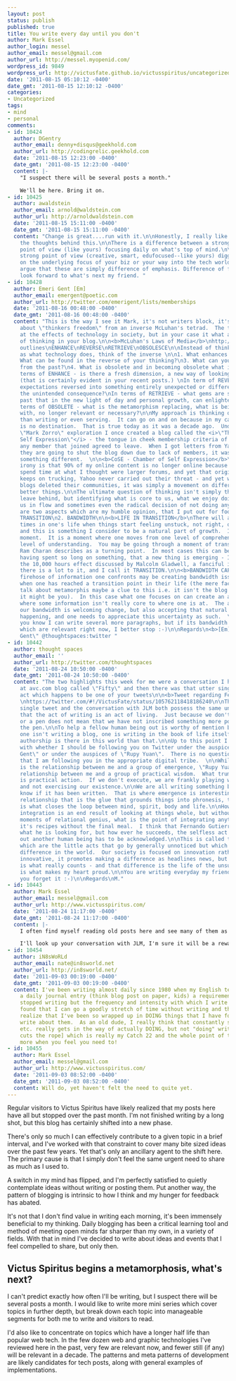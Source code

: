 ```yaml
---
layout: post
status: publish
published: true
title: You write every day until you don't
author: Mark Essel
author_login: messel
author_email: messel@gmail.com
author_url: http://messel.myopenid.com/
wordpress_id: 9849
wordpress_url: http://victusfate.github.io/victusspiritus/uncategorized/2011/08/15/you-write-every-day-until-you-dont/
date: '2011-08-15 05:10:12 -0400'
date_gmt: '2011-08-15 12:10:12 -0400'
categories:
- Uncategorized
tags:
- mind
- personal
comments:
- id: 10424
  author: DGentry
  author_email: denny+disqus@geekhold.com
  author_url: http://codingrelic.geekhold.com
  date: '2011-08-15 12:23:00 -0400'
  date_gmt: '2011-08-15 12:23:00 -0400'
  content: |-
    "I suspect there will be several posts a month."

    We'll be here. Bring it on.
- id: 10425
  author: awaldstein
  author_email: arnold@waldstein.com
  author_url: http://arnoldwaldstein.com
  date: '2011-08-15 15:11:00 -0400'
  date_gmt: '2011-08-15 15:11:00 -0400'
  content: "Change is great....run with it.\n\nHonestly, I really like this post and
    the thoughts behind this.\n\nThere is a difference between a strong and creative
    point of view (like yours) focusing daily on what's top of mind.\n\nand \n\nA
    strong point of view (creative, smart, edufocused--like yours) digging and focusing
    on the underlying focus of your biz or your way into the tech world.\n\nYou can
    argue that these are simply difference of emphasis. Difference of focus is everything.\n\nI
    look forward to what's next my friend. "
- id: 10428
  author: Emeri Gent [Em]
  author_email: emergent@poetic.com
  author_url: http://twitter.com/emerigent/lists/memberships
  date: '2011-08-16 00:48:00 -0400'
  date_gmt: '2011-08-16 00:48:00 -0400'
  content: "This is the way I see it Mark, it's not writers block, it's thinkers freedom.\n\nThink
    about \"thinkers freedom\" from an inverse McLuhan's tetrad.  The tetrad looks
    at the effects of technology in society, but in your case it what are the effects
    of thinking in your blog.\n\n<b>McLuhan's Laws of Media</b>\nhttp://www.horton.ednet.ns.ca/staff/scottbennett/media/\n\nMcLuhan
    outlines\nENHANCE\nREVERSE\nRETRIEVE\nOBSOLESCE\n\nInstead of thinking of this
    as what technology does, think of the inverse \n\n1. What enhances your thinking?\n2.
    What can be found in the reverse of your thinking?\n3. What can you retrieve again
    from the past?\n4. What is obsolete and in becoming obsolete what is new?\n\nIn
    terms of ENHANCE - is there a fresh dimension, a new way of looking at things?
    (that is certainly evident in your recent posts.) \nIn term of REVERSE - what
    expectations reversed into something entirely unexpected or different, what is
    the unintended consequence?\nIn terms of RETRIEVE - what gems are sitting in the
    past that in the new light of day and personal growth, can enlighten old thoughts\nIn
    terms of OBSOLETE - what is the metamorphism replacing, what is being done away
    with, no longer relevant or necessary?\n\nMy approach is thinking out aloud rather
    than writing or even serving.  It can go on and on because in my case there really
    is no destination.  That is true today as it was a decade ago.  Under my original
    \"Mark Zorro\" exploration I once created a blog called the <i>\"The Chamber of
    Self Expression\"</i> - the tongue in cheek membership criteria of it was that
    any member that joined agreed to leave.  When I got letters from Yahoo saying
    they are going to shut the blog down due to lack of members, it was time to do
    something different.  \n\n<b>CoSE - Chamber of Self Expression</b>\nhttp://groups.yahoo.com/group/Self-expressed/?yguid=74425450\n\nThe
    irony is that 90% of my online content is no longer online because I chose to
    spend time at what I thought were larger forums, and yet that original Yahoo page
    keeps on trucking, Yahoo never carried out their threat - and yet when the larger
    blogs deleted their communities, it was simply a movement on different, if not
    better things.\n\nThe ultimate question of thinking isn't simply the stuff we
    leave behind, but identifying what is core to us, what we enjoy doing, what keeps
    us in flow and sometimes even the radical decision of not doing anything.  There
    are two aspects which are my humble opinion, that I put out for food for thought\n\n1.
    TRANSITION\n2. BANDWIDTH\n\n<b>LIFE IN TRANSITION</b>\nThere will always come
    times in one's life when things start feeling unstuck, not right, or confusing
    and this is something I consider to be a natural part of growth.  It is a transition
    moment.  It is a moment where one moves from one level of comprehension to another
    level of understanding.  You may be going through a moment of transition, what
    Ram Charan describes as a turning point.  In most cases this can be related to
    having spent so long on something, that a new thing is emerging - I do not consider
    the 10,000 hours effect discussed by Malcolm Gladwell, a fanciful idea - I think
    there is a lot to it, and I call it TRANSITION.\n\n<b>BANDWIDTH CAPACITY</b>\nThe
    firehose of information one confronts may be creating bandwidth issues.  Especially
    when one has reached a transition point in their life (the mere fact that you
    talk about metamorphis maybe a clue to this i.e. it isn't the blog which is metaphoring,
    it might be you).  In this case what one focuses on can create an additional moment
    where some information isn't really core to where one is at.  The art of managing
    our bandwidth is welcoming change, but also accepting that natural growth maybe
    happening, and one needs to appreciate this uncertainty as such.  \n\nAnyway,
    you know I can write several more paragraphs, but if its bandwidth and transition
    which are relevant right now, I better stop :-)\n\nRegards\n<b>[Em]</b>\n\"Emeri
    Gent\" @thoughtspaces:twitter "
- id: 10442
  author: thought spaces
  author_email: ''
  author_url: http://twitter.com/thoughtspaces
  date: '2011-08-24 10:50:00 -0400'
  date_gmt: '2011-08-24 10:50:00 -0400'
  content: "The two highlights this week for me were a conversation I had with JLM
    at avc.com blog called \"Fifty\" and then there was that utter singular class
    act which happens to be one of your tweets\n\n<b>Tweet regarding Fernando</b>
    \nhttps://twitter.com/#!/VictusFate/status/105762118418186240\n\nThe act of that
    single tweet and the conversation with JLM both possess the same underlying property,
    that the act of writing is an act of living.  Just because we don't use a keyboard
    or a pen does not mean that we have not inscribed something more powerful than
    the pen.\n\nTo help a fellow human being out is worthy of mention because then
    one isn't writing a blog, one is writing in the book of life itself.  What greater
    authorship is there in this world than that.\n\nUp to this point I had been wrestling
    with whether I should be following you on Twitter under the auspices of \"Emeri
    Gent\" or under the auspices of \"Rupy Yuan\".  There is no question in my mind
    that I am following you in the appropriate digital tribe.  \n\nWhile \"Emeri Gent\"
    is the relationship between me and a group of emergence, \"Rupy Yuan\" is the
    relationship between me and a group of practical wisdom.  What trumps big thinking
    is practical action.  If we don't execute, we are frankly playing with ourselves
    and not exercising our existence.\n\nWe are all writing something but we don't
    know if it has been written.  That is where emergence is interesting, but the
    relationship that is the glue that grounds things into phronesis, that in my book
    is what closes the loop between mind, spirit, body and life.\n\nHow we achieve
    integration is an end result of looking at things whole, but without those little
    moments of relational genius, what is the point of integrating anything, otherwise
    it's recipes without the final meal.  I think that Fernando Gutierrez will find
    what he is looking for, but how ever he succeeds, the selfless act of helping
    out another human being has to be acknowledged.\n\nThis is called tiny differences,
    which are the little acts that go by generally unnoticed but which make all the
    difference in the world.  Our society is focused on innovation rather than being
    innovative, it promotes making a difference as headlines news, but a tiny difference
    is what really counts - and that difference is the life of the unsung hero - that
    is what makes my heart proud.\n\nYou are writing everyday my friend, and don't
    you forget it :-)\n\nRegards\nM."
- id: 10443
  author: Mark Essel
  author_email: messel@gmail.com
  author_url: http://www.victusspiritus.com/
  date: '2011-08-24 11:17:00 -0400'
  date_gmt: '2011-08-24 11:17:00 -0400'
  content: |-
    I often find myself reading old posts here and see many of them as exploration and calls to action. Now I've given myself quite a handful of directions to pursue, enough that I no longer am in need of more directions, but instead require distance along one or more of the paths.

    I'll look up your conversation with JLM, I'm sure it will be a rewarding read.
- id: 10454
  author: iN8sWoRLd
  author_email: nate@in8sworld.net
  author_url: http://in8sworld.net/
  date: '2011-09-03 00:19:00 -0400'
  date_gmt: '2011-09-03 00:19:00 -0400'
  content: I've been writing almost daily since 1980 when my English teacher made
    a daily journal entry (think blog post on paper, kids) a requirement.  I never
    stopped writing but the frequency and intensity with which I write has.  I've
    found that I can go a goodly stretch of time without writing and then suddenly
    realize that I've been so wrapped up in DOING things that I have forgotten to
    write about them.  As an old dude, I really think that constantly sharing/posting/tweeting
    etc. really gets in the way of actually DOING, but not "doing" writing is inconceivable [Vizzini
    cuts the rope] which is really my Catch 22 and the whole point of this post.  Write
    more when you feel you need to!
- id: 10455
  author: Mark Essel
  author_email: messel@gmail.com
  author_url: http://www.victusspiritus.com/
  date: '2011-09-03 08:52:00 -0400'
  date_gmt: '2011-09-03 08:52:00 -0400'
  content: Will do, yet haven't felt the need to quite yet.
---
```

<p>Regular visitors to Victus Spiritus have likely realized that my posts here have all but stopped over the past month. I'm not finished writing by a long shot, but this blog has certainly shifted into a new phase. </p>
<p>There's only so much I can effectively contribute to a given topic in a brief interval, and I've worked with that constraint to cover many bite sized ideas over the past few years. Yet that's only an ancillary agent to the shift here. The primary cause is that I simply don't feel the same urgent need to share as much as I used to. </p>
<p>A switch in my mind has flipped, and I'm perfectly satisfied to quietly contemplate ideas without writing or posting them. Put another way, the pattern of blogging is intrinsic to how I think and my hunger for feedback has abated.</p>
<p>It's not that I don't find value in writing each morning, it's been immensely beneficial to my thinking. Daily blogging has been a critical learning tool and method of meeting open minds far sharper than my own, in a variety of fields. With that in mind I've decided to write about ideas and events that I feel compelled to share, but only then.</p>
<h2>Victus Spiritus begins a metamorphosis, what's next?</h2>
<p>I can't predict exactly how often I'll be writing, but I suspect there will be several posts a month. I would like to write more mini series which cover topics in further depth, but break down each topic into manageable segments for both me to write and visitors to read. </p>
<p>I'd also like to concentrate on topics which have a longer half life than popular web tech. In the few dozen web and graphic technologies I've reviewed here in the past, very few are relevant now, and fewer still (if any) will be relevant in a decade. The patterns and meta patterns of development are likely candidates for tech posts, along with general examples of implementations.</p>
